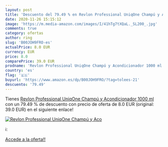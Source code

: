 ```yaml
---
layout: post
title: 'Descuento del 79.49 % en Revlon Professional UniqOne Champú y Aco'
date: 2020-11-26 15:15:12
image: 'https://m.media-amazon.com/images/I/41hTg7tXQaL._SL200_.jpg'
comments: true
category: ofertas
author: ring
slug: 'B00JOH9FRO-es'
actualPrice: 8.0 EUR
currency: EUR
price: 8.0
comparePrice: 39.0 EUR
prodname: 'Revlon Professional UniqOne Champú y Acondicionador 1000 ml'
country: 'es'
flag: '🇪🇸'
buyurl: 'https://www.amazon.es/dp/B00JOH9FRO/?tag=tolees-21'
descuento: '79.49'
---
```


Tienes [Revlon Professional UniqOne Champú y Acondicionador 1000 ml](https://www.amazon.es/dp/B00JOH9FRO/?tag=tolees-21) con un 79.49 % de descuento con precio de oferta de 8.0 EUR (original: 39.0 EUR) en el siguiente enlace!

[![Revlon Professional UniqOne Champú y Aco](https://m.media-amazon.com/images/I/41hTg7tXQaL._SL200_.jpg)](https://www.amazon.es/dp/B00JOH9FRO/?tag=tolees-21)

ℹ️:


[Accede a la oferta!!](https://www.amazon.es/dp/B00JOH9FRO/?tag=tolees-21)
